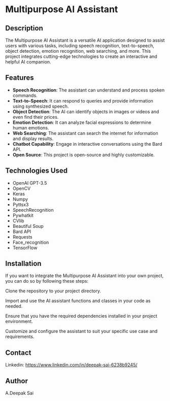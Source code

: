 # Multipurpose AI Assistant

## Description

The Multipurpose AI Assistant is a versatile AI application designed to assist users with various tasks, including speech recognition, text-to-speech, object detection, emotion recognition, web searching, and more. This project integrates cutting-edge technologies to create an interactive and helpful AI companion.

## Features

- **Speech Recognition**: The assistant can understand and process spoken commands.
- **Text-to-Speech**: It can respond to queries and provide information using synthesized speech.
- **Object Detection**: The AI can identify objects in images or videos and even find their prices.
- **Emotion Detection**: It can analyze facial expressions to determine human emotions.
- **Web Searching**: The assistant can search the internet for information and display results.
- **Chatbot Capability**: Engage in interactive conversations using the Bard API.
- **Open Source**: This project is open-source and highly customizable.

## Technologies Used

- OpenAI GPT-3.5
- OpenCV
- Keras
- Numpy
- Pyttsx3
- SpeechRecognition
- Pywhatkit
- CVlib
- Beautiful Soup
- Bard API
- Requests
- Face_recognition
- TensorFlow


## Installation

If you want to integrate the Multipurpose AI Assistant into your own project, you can do so by following these steps:

Clone the repository to your project directory.

Import and use the AI assistant functions and classes in your code as needed.

Ensure that you have the required dependencies installed in your project environment.

Customize and configure the assistant to suit your specific use case and requirements.

## Contact

Linkedin: https://www.linkedin.com/in/deepak-sai-6238b9245/

## Author
A.Deepak Sai
